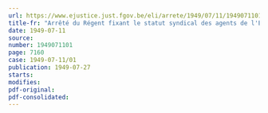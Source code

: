```yaml
---
url: https://www.ejustice.just.fgov.be/eli/arrete/1949/07/11/1949071101/justel
title-fr: "Arrêté du Régent fixant le statut syndical des agents de l'Etat"
date: 1949-07-11
source:
number: 1949071101
page: 7160
case: 1949-07-11/01
publication: 1949-07-27
starts:
modifies:
pdf-original:
pdf-consolidated:
---
```


